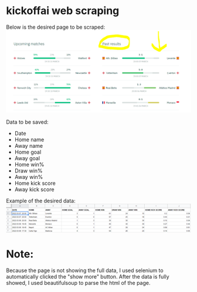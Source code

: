 # kickoffai web scraping

Below is the desired page to be scraped:
![alt text](https://github.com/raihan0824/kickoffai_scraping/blob/main/past%20result.png)

Data to be saved:

- Date
- Home name
- Away name
- Home goal
- Away goal
- Home win%
- Draw win%
- Away win%
- Home kick score
- Away kick score

Example of the desired data:
![alt text](https://github.com/raihan0824/kickoffai_scraping/blob/main/football%20score.png)

# Note:
Because the page is not showing the full data, I used selenium to automatically clicked the "show more" button. After the data is fully showed, I used beautifulsoup to parse the html of the page.
